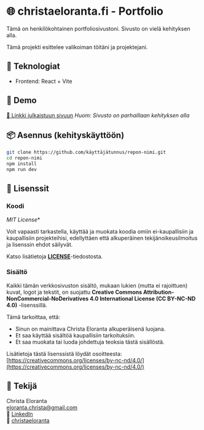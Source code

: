 # 🌐 christaeloranta.fi - Portfolio

Tämä on henkilökohtainen portfoliosivustoni. Sivusto on vielä kehityksen alla. 

Tämä projekti esittelee valikoiman töitäni ja projektejani.

## 🔧 Teknologiat

- Frontend: React + Vite

## 🚀 Demo

[🔗 Linkki julkaistuun sivuun](https://käyttäjätunnus.github.io/repon-nimi)
_Huom: Sivusto on parhaillaan kehityksen alla_

## 📦 Asennus (kehityskäyttöön)

```bash
git clone https://github.com/käyttäjätunnus/repon-nimi.git
cd repon-nimi
npm install
npm run dev
```

## 📝 Lisenssit

### Koodi
*MIT License**

Voit vapaasti tarkastella, käyttää ja muokata koodia omiin ei-kaupallisiin ja kaupallisiin projekteihisi, edellyttäen että alkuperäinen tekijänoikeusilmoitus ja lisenssin ehdot säilyvät.

Katso lisätietoja **[LICENSE](LICENSE)**-tiedostosta.

### Sisältö

Kaikki tämän verkkosivuston sisältö, mukaan lukien (mutta ei rajoittuen) kuvat, logot ja tekstit, on suojattu **Creative Commons Attribution-NonCommercial-NoDerivatives 4.0 International License (CC BY-NC-ND 4.0)** -lisenssillä.

Tämä tarkoittaa, että:
* Sinun on mainittava Christa Eloranta alkuperäisenä luojana.
* Et saa käyttää sisältöä kaupallisiin tarkoituksiin.
* Et saa muokata tai luoda johdettuja teoksia tästä sisällöstä.

Lisätietoja tästä lisenssistä löydät osoitteesta:
[https://creativecommons.org/licenses/by-nc-nd/4.0/](https://creativecommons.org/licenses/by-nc-nd/4.0/)

## 👤 Tekijä
Christa Eloranta  
eloranta.christa@gmail.com  
💼 [LinkedIn](www.linkedin.com/in/christa-eloranta)  
📸 [christaeloranta](https://www.instagram.com/christaeloranta/?hl=en)  
